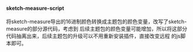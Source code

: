 #### sketch-measure-script

将sketch-measure导出的16进制颜色转换成主题包的颜色变量，改写了sketch-measure的部分源代码，考虑到
后续主题包的颜色变量可能增加，所以将这部分代码抽离出来，后续主题包的升级可以不用重新安装插件，直接改变远程
的js脚本即可。